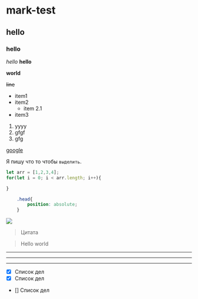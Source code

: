 # mark-test
## hello
### hello

_hello_
**hello**

__world__

~~line~~

* item1
* item2
  * item 2.1
* item3

1. yyyy
1. gfgf
5. gfg


[google](google.com)

Я пишу что то чтобы `выделить`.

```javascript
let arr = [1,2,3,4];
for(let i = 0; i < arr.length; i++){

}
```
```css
    .head{
        position: absolute;
    }
```

![](https://avatars.mds.yandex.net/i?id=05cd44845aa3ff34088ca51c7f68d618989289b7-9385956-images-thumbs&n=13)

>Цитата

>Hello world

***
___
---


* [x] Список дел
* [x] Список дел
* [] Список дел

